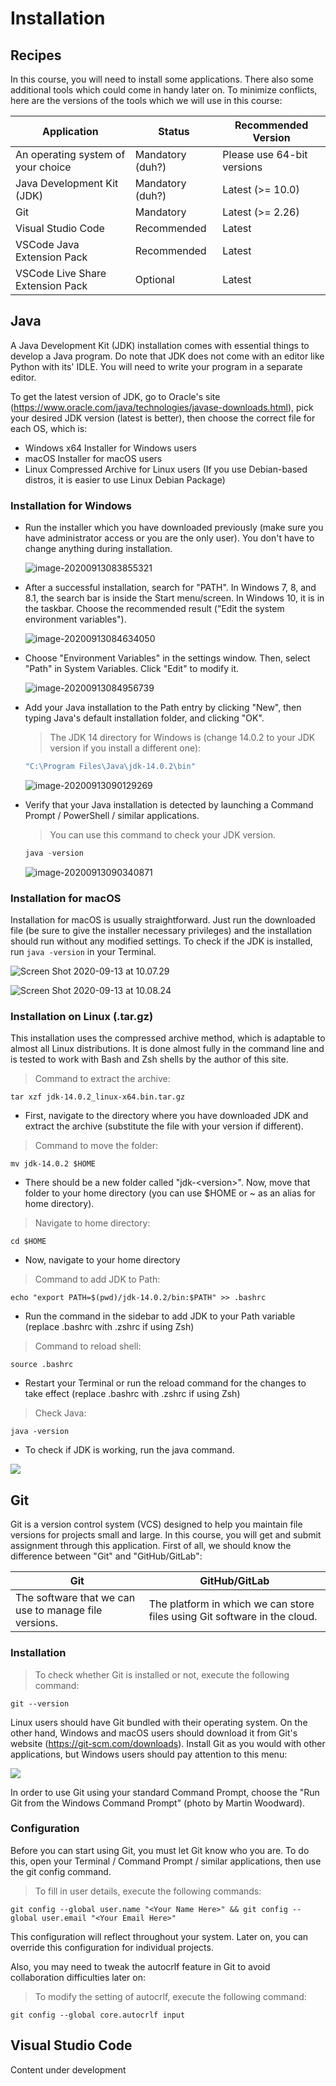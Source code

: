 # Installation

## Recipes

In this course, you will need to install some applications. There also some additional tools which could come in handy later on. To minimize conflicts, here are the versions of the tools which we will use in this course:

| Application                        | Status           | Recommended Version        |
| ---------------------------------- | ---------------- | -------------------------- |
| An operating system of your choice | Mandatory (duh?) | Please use 64-bit versions |
| Java Development Kit (JDK)         | Mandatory (duh?) | Latest (\>= 10.0)          |
| Git                                | Mandatory        | Latest (\>= 2.26)          |
| Visual Studio Code                 | Recommended      | Latest                     |
| VSCode Java Extension Pack         | Recommended      | Latest                     |
| VSCode Live Share Extension Pack   | Optional         | Latest                     |



## Java

A Java Development Kit (JDK) installation comes with essential things to develop a Java program. Do note that JDK does not come with an editor like Python with its' IDLE. You will need to write your program in a separate editor.

To get the latest version of JDK, go to Oracle's site (https://www.oracle.com/java/technologies/javase-downloads.html), pick your desired JDK version (latest is better), then choose the correct file for each OS, which is:

- Windows x64 Installer for Windows users
- macOS Installer for macOS users
- Linux Compressed Archive for Linux users (If you use Debian-based distros, it is easier to use Linux Debian Package)

### Installation for Windows

- Run the installer which you have downloaded previously (make sure you have administrator access or you are the only user). You don't have to change anything during installation.

   ![image-20200913083855321](../images/java-win-01.jpg)

- After a successful installation, search for "PATH". In Windows 7, 8, and 8.1, the search bar is inside the Start menu/screen. In Windows 10, it is in the taskbar. Choose the recommended result ("Edit the system environment variables").

   ![image-20200913084634050](../images/java-win-02.jpg)

- Choose "Environment Variables" in the settings window. Then, select "Path" in System Variables. Click "Edit" to modify it.

   ![image-20200913084956739](../images/java-win-03.jpg)


- Add your Java installation to the Path entry by clicking "New", then typing Java's default installation folder, and clicking "OK".

  > The JDK 14 directory for Windows is (change 14.0.2 to your JDK version if you install a different one):

  ~~~powershell
  "C:\Program Files\Java\jdk-14.0.2\bin"
  ~~~

  ![image-20200913090129269](../images/java-win-04.jpg)

- Verify that your Java installation is detected by launching a Command Prompt / PowerShell / similar applications.

   > You can use this command to check your JDK version.

   ~~~powershell
   java -version
   ~~~

   ![image-20200913090340871](../images/java-win-05.jpg)



### Installation for macOS

Installation for macOS is usually straightforward. Just run the downloaded file (be sure to give the installer necessary privileges) and the installation should run without any modified settings. To check if the JDK is installed, run <code>java -version</code> in your Terminal.

![Screen Shot 2020-09-13 at 10.07.29](../images/java-mac-01.jpg)

![Screen Shot 2020-09-13 at 10.08.24](../images/java-mac-02.jpg)



### Installation on Linux (.tar.gz)

This installation uses the compressed archive method, which is adaptable to almost all Linux distributions. It is done almost fully in the command line and is tested to work with Bash and Zsh shells by the author of this site.

> Command to extract the archive:

~~~shell
tar xzf jdk-14.0.2_linux-x64.bin.tar.gz
~~~

- First, navigate to the directory where you have downloaded JDK and extract the archive (substitute the file with your version if different).

> Command to move the folder:

~~~shell
mv jdk-14.0.2 $HOME
~~~

- There should be a new folder called "jdk-\<version\>". Now, move that folder to your home directory (you can use $HOME or ~ as an alias for home directory).

> Navigate to home directory:
~~~shell
cd $HOME
~~~

- Now, navigate to your home directory

> Command to add JDK to Path:

~~~shell
echo "export PATH=$(pwd)/jdk-14.0.2/bin:$PATH" >> .bashrc
~~~

- Run the command in the sidebar to add JDK to your Path variable (replace .bashrc with .zshrc if using Zsh)

> Command to reload shell:

~~~shell
source .bashrc
~~~

- Restart your Terminal or run the reload command for the changes to take effect (replace .bashrc with .zshrc if using Zsh)

> Check Java:

~~~shell
java -version
~~~

- To check if JDK is working, run the java command.


![](../images/java-linux-01.jpg)



## Git

Git is a version control system (VCS) designed to help you maintain file versions for projects small and large. In this course, you will get and submit assignment through this application. First of all, we should know the difference between "Git" and "GitHub/GitLab":

| Git                                                   | GitHub/GitLab                                                |
| ----------------------------------------------------- | ------------------------------------------------------------ |
| The software that we can use to manage file versions. | The platform in which we can store files using Git software in the cloud. |



### Installation

> To check whether Git is installed or not, execute the following command:

~~~shell
git --version
~~~

Linux users should have Git bundled with their operating system. On the other hand, Windows and macOS users should download it from Git's website (https://git-scm.com/downloads). Install Git as you would with other applications, but Windows users should pay attention to this menu:

![](https://www.woodwardweb.com/Windows-Live-Writer/Setting-up-the-perfect-Git-environment-o_906F/image_4.png)

In order to use Git using your standard Command Prompt, choose the "Run Git from the Windows Command Prompt" (photo by Martin Woodward).



### Configuration

Before you can start using Git, you must let Git know who you are. To do this, open your Terminal / Command Prompt / similar applications, then use the git config command.

> To fill in user details, execute the following commands:

~~~shell
git config --global user.name "<Your Name Here>" && git config --global user.email "<Your Email Here>"
~~~

This configuration will reflect throughout your system. Later on, you can override this configuration for individual projects.

Also, you may need to tweak the autocrlf feature in Git to avoid collaboration difficulties later on:

> To modify the setting of autocrlf, execute the following command:

~~~shell
git config --global core.autocrlf input
~~~



## Visual Studio Code

Content under development
